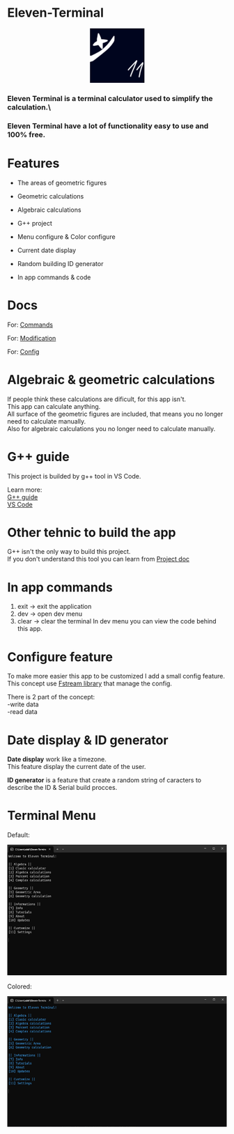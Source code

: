 # Eleven-Terminal
<p align="center">
<img src="Images/logo.png" width="125" height="125" /> 
</p>

### Eleven Terminal is a terminal calculator used to simplify the calculation.\
### Eleven Terminal have a lot of functionality easy to use and 100% free.
# Features

- The areas of geometric figures

- Geometric calculations

- Algebraic calculations

- G++ project

- Menu configure & Color configure

- Current date display

- Random building ID generator

- In app commands & code

# Docs

For: [Commands](https://github.com/HojdaAdelin/Eleven-Terminal/blob/master/doc/COMMANDS.md)

For: [Modification](https://github.com/HojdaAdelin/Eleven-Terminal/blob/master/doc/MODIFICATIONS.md)

For: [Config](https://github.com/HojdaAdelin/Eleven-Terminal/blob/master/doc/CONFIG.md)

# Algebraic & geometric calculations

If people think these calculations are dificult, for this app isn't.\
This app can calculate anything.\
All surface of the geometric figures are included, that means you no longer need to calculate manually.\
Also for algebraic calculations you no longer need to calculate manually.

# G++ guide

This project is builded by g++ tool in VS Code.

Learn more:\
[G++ guide](https://code.visualstudio.com/docs/cpp/config-mingw)\
[VS Code](https://code.visualstudio.com/)

# Other tehnic to build the app

G++ isn't the only way to build this project.\
If you don't understand this tool you can learn from [Project doc](https://github.com/HojdaAdelin/Eleven-Terminal/blob/master/doc/BUILD.md)

# In app commands

1. exit -> exit the application
2. dev -> open dev menu
3. clear -> clear the terminal
In dev menu you can view the code behind this app.

# Configure feature

To make more easier this app to be customized I add a small config feature.\
This concept use [Fstream library](https://cplusplus.com/reference/fstream/fstream/) that manage the config.

There is 2 part of the concept:\
-write data\
-read data

# Date display & ID generator

**Date display** work like a timezone.\
This feature display the current date of the user.

**ID generator** is a feature that create a random string of caracters to describe the ID & Serial build procces.

# Terminal Menu

Default:
<p align="center">
<img src="Images/new_menu.png" width="600" height="300" /> 
</p>

Colored:
<p align="center">
<img src="Images/colored_menu.png" width="600" height="300" /> 
</p>
